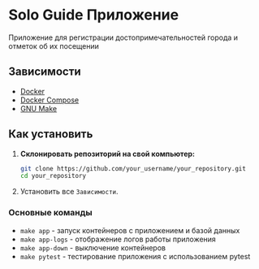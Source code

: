 # Solo Guide Приложение

Приложение для регистрации достопримечательностей города и отметок об их посещении

## Зависимости

- [Docker](https://www.docker.com/get-started)
- [Docker Compose](https://docs.docker.com/compose/install/)
- [GNU Make](https://www.gnu.org/software/make/)

## Как установить

1. **Склонировать репозиторий на свой компьютер:**

   ```bash
   git clone https://github.com/your_username/your_repository.git
   cd your_repository

2. Установить все `Зависимости`.


### Основные команды

* `make app` - запуск контейнеров с приложением и базой данных
* `make app-logs` - отображение логов работы приложения
* `make app-down` - выключение контейнеров
* `make pytest` - тестирование приложения с использованием pytest